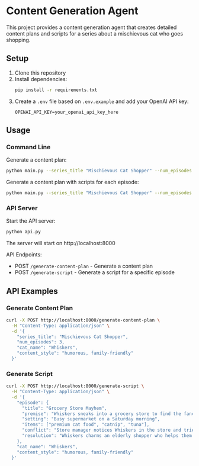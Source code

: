 # Content Generation Agent

This project provides a content generation agent that creates detailed content plans and scripts for a series about a mischievous cat who goes shopping.

## Setup

1. Clone this repository
2. Install dependencies:
   ```bash
   pip install -r requirements.txt
   ```
3. Create a `.env` file based on `.env.example` and add your OpenAI API key:
   ```
   OPENAI_API_KEY=your_openai_api_key_here
   ```

## Usage

### Command Line

Generate a content plan:

```bash
python main.py --series_title "Mischievous Cat Shopper" --num_episodes 5 --cat_name "Whiskers" --content_style "humorous, family-friendly" --output content_plan.json
```

Generate a content plan with scripts for each episode:

```bash
python main.py --series_title "Mischievous Cat Shopper" --num_episodes 3 --cat_name "Whiskers" --generate_scripts --output content_plan_with_scripts.json
```

### API Server

Start the API server:

```bash
python api.py
```

The server will start on http://localhost:8000

API Endpoints:
- POST `/generate-content-plan` - Generate a content plan
- POST `/generate-script` - Generate a script for a specific episode

## API Examples

### Generate Content Plan

```bash
curl -X POST http://localhost:8000/generate-content-plan \
  -H "Content-Type: application/json" \
  -d '{
    "series_title": "Mischievous Cat Shopper",
    "num_episodes": 3,
    "cat_name": "Whiskers",
    "content_style": "humorous, family-friendly"
  }'
```

### Generate Script

```bash
curl -X POST http://localhost:8000/generate-script \
  -H "Content-Type: application/json" \
  -d '{
    "episode": {
      "title": "Grocery Store Mayhem",
      "premise": "Whiskers sneaks into a grocery store to find the fanciest cat food.",
      "setting": "Busy supermarket on a Saturday morning",
      "items": ["premium cat food", "catnip", "tuna"],
      "conflict": "Store manager notices Whiskers in the store and tries to catch them",
      "resolution": "Whiskers charms an elderly shopper who helps them escape with their treats"
    },
    "cat_name": "Whiskers",
    "content_style": "humorous, family-friendly"
  }'
```
